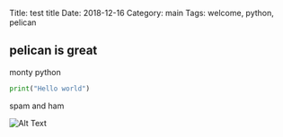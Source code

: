 Title: test title
Date: 2018-12-16
Category: main
Tags: welcome, python, pelican


## pelican is great


monty python

```python
print("Hello world")
```

spam and ham

![Alt Text]({static}/images/qr.png)